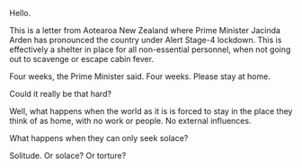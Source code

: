 Hello.

This is a letter from Aotearoa New Zealand where Prime Minister Jacinda Arden has pronounced the country under Alert Stage-4 lockdown.
This is effectively a shelter in place for all non-essential personnel, when not going out to scavenge or escape cabin fever.

Four weeks, the Prime Minister said. Four weeks. Please stay at home.

Could it really be that hard?


Well, what happens when the world as it is is forced to stay in the place they think of as home, with no work or people. No external influences.

What happens when they can only seek solace?

Solitude. Or solace? Or torture?

